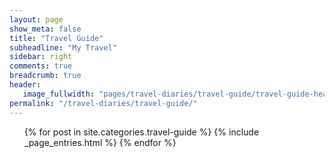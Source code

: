 ```yaml
---
layout: page
show_meta: false
title: "Travel Guide"
subheadline: "My Travel"
sidebar: right
comments: true
breadcrumb: true
header:
   image_fullwidth: "pages/travel-diaries/travel-guide/travel-guide-header.jpg"
permalink: "/travel-diaries/travel-guide/"
---
```

<ul>
    {% for post in site.categories.travel-guide %}
        {% include _page_entries.html %}
    {% endfor %}
</ul>